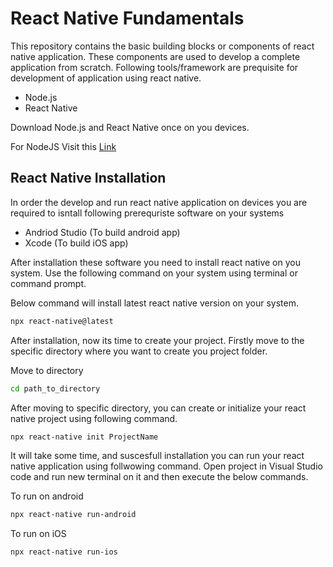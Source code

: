 # React Native Fundamentals
This repository contains the basic building blocks or components of react native application. These components are used to develop a complete application from scratch.
Following tools/framework are prequisite for development of application using react native.
* Node.js
* React Native

Download Node.js and React Native once on you devices.

For NodeJS Visit this [Link](https://nodejs.org)

## React Native Installation
In order the develop and run react native application on devices you are required to isntall following prerequriste software on your systems
* Andriod Studio (To build android app)
* Xcode (To build iOS app)


After installation these software you need to install react native on you system. Use the following command on your system using terminal or command prompt.

Below command will install latest react native version on your system.

```bash
npx react-native@latest
```

After installation, now its time to create your project. Firstly move to the specific directory where you want to create you project folder.

Move to directory 
```bash
cd path_to_directory
```

After moving to specific directory, you can create or initialize your react native project using following command.

```bash
npx react-native init ProjectName
```

It will take some time, and suscesfull installation you can run your react native application using follwowing command. Open project in Visual Studio code and run new terminal on it and then execute the below commands.

To run on android
```bash
npx react-native run-android
```

To run on iOS
```bash
npx react-native run-ios
```
